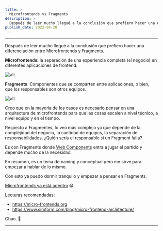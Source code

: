 ```yaml
---
title: >
  Microfrontends vs Fragments
description: >
  Después de leer mucho llegué a la conclusión que prefiero hacer una diferenciación entre Microfrontends y Fragments.
publish_date: 2022-04-28
---
```


---

Después de leer mucho llegué a la conclusión que prefiero hacer una diferenciación entre Microfrontends y Fragments.

**Microfrontends**: la separación de una experiencia completa (el negocio) en diferentes aplicaciones de frontend.

![alt](https://photos.collectednotes.com/photos/147/c3f5ea3c-547b-4002-8a23-2cc2f542cc55)

**Fragments**: Componentes que se comparten entre aplicaciones, o bien, que los responsables son otros equipos.

![alt](https://photos.collectednotes.com/photos/147/b9138709-0ded-4b35-8887-e7d5feab2bfb)

Creo que en la mayoría de los casos es necesario pensar en una arquitectura de microfrontends para que las cosas escalen a nivel técnico,  a nivel equipo y en el tiempo.

Respecto a Fragmentes, lo veo más complejo ya que depende de la complejidad del negocio, la cantidad de equipos, la separación de responsabilidades. ¿Quién sería el responsable si un Fragment falla?

Es con Fragments donde [Web Components](https://developer.mozilla.org/en-US/docs/Web/Web_Components) entra a jugar el partido y depende mucho de la necesidad.

En resumen, es un tema de naming y conceptual pero me sirve para empezar a hablar de lo mismo.

Con esto ya puedo dormir tranquilo y empezar a pensar en Fragments.

[Microfrontends ya está adentro](https://blog.pazguille.me/micro-frontends-a-escala) 😁

Lecturas recomendadas:

- https://micro-frontends.org
- https://www.simform.com/blog/micro-frontend-architecture/

Chao. 🚀

---
